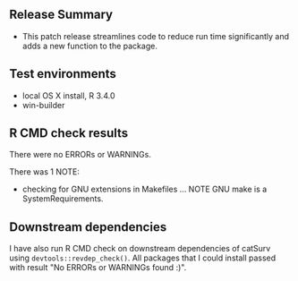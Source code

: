 ## Release Summary
* This patch release streamlines code to reduce run time significantly and adds a new function to the package.

## Test environments
* local OS X install, R 3.4.0
* win-builder

## R CMD check results
There were no ERRORs or WARNINGs.

There was 1 NOTE:

* checking for GNU extensions in Makefiles ... NOTE GNU make is a SystemRequirements.

## Downstream dependencies
I have also run R CMD check on downstream dependencies of catSurv using `devtools::revdep_check()`.
All packages that I could install passed with result "No ERRORs or WARNINGs found :)".